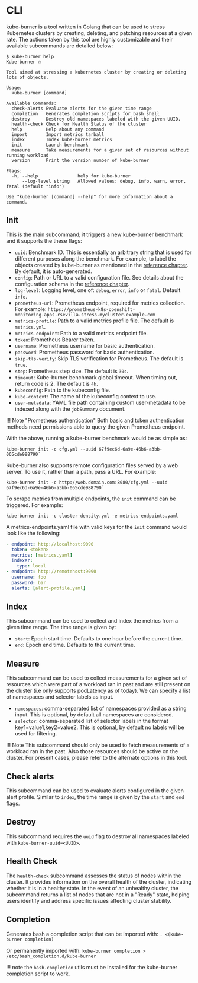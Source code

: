 # CLI

kube-burner is a tool written in Golang that can be used to stress Kubernetes clusters by creating, deleting, and patching resources at a
given rate. The actions taken by this tool are highly customizable and their available subcommands are detailed below:

```console
$ kube-burner help
Kube-burner 🔥

Tool aimed at stressing a kubernetes cluster by creating or deleting lots of objects.

Usage:
  kube-burner [command]

Available Commands:
  check-alerts Evaluate alerts for the given time range
  completion   Generates completion scripts for bash shell
  destroy      Destroy old namespaces labeled with the given UUID.
  health-check Check for Health Status of the cluster
  help         Help about any command
  import       Import metrics tarball
  index        Index kube-burner metrics
  init         Launch benchmark
  measure      Take measurements for a given set of resources without running workload
  version      Print the version number of kube-burner

Flags:
  -h, --help               help for kube-burner
      --log-level string   Allowed values: debug, info, warn, error, fatal (default "info")

Use "kube-burner [command] --help" for more information about a command.
```

## Init

This is the main subcommand; it triggers a new kube-burner benchmark and it supports the these flags:

- `uuid`: Benchmark ID. This is essentially an arbitrary string that is used for different purposes along the benchmark. For example, to label the objects created by kube-burner as mentioned in the [reference chapter](/kube-burner/configuration/#default-labels). By default, it is auto-generated.
- `config`: Path or URL to a valid configuration file. See details about the configuration schema in the [reference chapter](/kube-burner/configuration/).
- `log-level`: Logging level, one of: `debug`, `error`, `info` or `fatal`. Default `info`.
- `prometheus-url`: Prometheus endpoint, required for metrics collection. For example: `https://prometheus-k8s-openshift-monitoring.apps.rsevilla.stress.mycluster.example.com`
- `metrics-profile`: Path to a valid metrics profile file. The default is `metrics.yml`.
- `metrics-endpoint`: Path to a valid metrics endpoint file.
- `token`: Prometheus Bearer token.
- `username`: Prometheus username for basic authentication.
- `password`: Prometheus password for basic authentication.
- `skip-tls-verify`: Skip TLS verification for Prometheus. The default is `true`.
- `step`: Prometheus step size. The default is `30s`.
- `timeout`: Kube-burner benchmark global timeout. When timing out, return code is 2. The default is `4h`. 
- `kubeconfig`: Path to the kubeconfig file.
- `kube-context`: The name of the kubeconfig context to use.
- `user-metadata`: YAML file path containing custom user-metadata to be indexed along with the `jobSummary` document.

!!! Note "Prometheus authentication"
    Both basic and token authentication methods need permissions able to query the given Prometheus endpoint.

With the above, running a kube-burner benchmark would be as simple as:

```console
kube-burner init -c cfg.yml --uuid 67f9ec6d-6a9e-46b6-a3bb-065cde988790`
```

Kube-burner also supports remote configuration files served by a web server. To use it, rather than a path, pass a URL. For example:

```console
kube-burner init -c http://web.domain.com:8080/cfg.yml --uuid 67f9ec6d-6a9e-46b6-a3bb-065cde988790`
```

To scrape metrics from multiple endpoints, the  `init` command can be triggered. For example:

```console
kube-burner init -c cluster-density.yml -e metrics-endpoints.yaml
```

A metrics-endpoints.yaml file with valid keys for the `init` command would look like the following:

```yaml
- endpoint: http://localhost:9090
  token: <token>
  metrics: [metrics.yaml]
  indexer:
    type: local
- endpoint: http://remotehost:9090
  username: foo
  password: bar
  alerts: [alert-profile.yaml]
```

## Index

This subcommand can be used to collect and index the metrics from a given time range. The time range is given by:

- `start`: Epoch start time. Defaults to one hour before the current time.
- `end`: Epoch end time. Defaults to the current time.

## Measure

This subcommand can be used to collect measurements for a given set of resources which were part of a workload ran in past and are still present on the cluster (i.e only supports podLatency as of today).
We can specify a list of namespaces and selector labels as input.

- `namespaces`: comma-separated list of namespaces provided as a string input. This is optional, by default all namespaces are considered.
- `selector`: comma-separated list of selector labels in the format key1=value1,key2=value2. This is optional, by default no labels will be used for filtering.

!!! Note
    This subcommand should only be used to fetch measurements of a workload ran in the past. Also those resources should be active on the cluster. For present cases, please refer to the alternate options in this tool.

## Check alerts

This subcommand can be used to evaluate alerts configured in the given alert profile. Similar to `index`, the time range is given by the `start` and `end` flags.

## Destroy

This subcommand requires the `uuid` flag to destroy all namespaces labeled with `kube-burner-uuid=<UUID>`.

## Health Check

The `health-check` subcommand assesses the status of nodes within the cluster. It provides information on the overall health of the cluster, indicating whether it is in a healthy state. In the event of an unhealthy cluster, the subcommand returns a list of nodes that are not in a "Ready" state, helping users identify and address specific issues affecting cluster stability.

## Completion

Generates bash a completion script that can be imported with:
`. <(kube-burner completion)`

Or permanently imported with:
`kube-burner completion > /etc/bash_completion.d/kube-burner`

!!! note
    the `bash-completion` utils must be installed for the kube-burner completion script to work.
